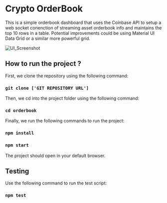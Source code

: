 # Crypto OrderBook

This is a simple orderbook dashboard that uses the Coinbase API to setup a web socket conenction of streaming asset orderbook info and maintains the top 10 rows in a table. Potential improvements could be using Material UI Data Grid or a similar more powerful grid.

![UI_Screenshot](app-recording.gif)

## How to run the project ?

First, we clone the repository using the following command:

### `git clone ['GIT REPOSITORY URL']`

Then, we cd into the project folder using the following command:

### `cd orderbook`

Finally, we run the following commands to run the project:

### `npm install`
### `npm start`

The project should open in your default browser.

## Testing

Use the following command to run the test script:
### `npm test`
